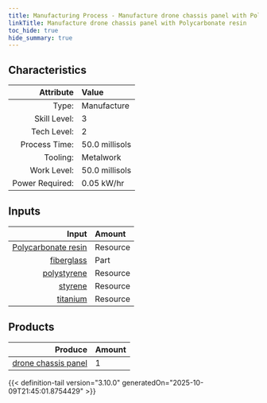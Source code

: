 ```yaml
---
title: Manufacturing Process - Manufacture drone chassis panel with Polycarbonate resin
linkTitle: Manufacture drone chassis panel with Polycarbonate resin
toc_hide: true
hide_summary: true
---
```

<!-- This is generated by the MarsSim HelpGenertor, do not edit. -->


## Characteristics

| Attribute      | Value |
|--------:|:------|
|Type:|Manufacture|
|Skill Level:|3|
|Tech Level:|2|
|Process Time:|50.0 millisols|
|Tooling:|Metalwork|
|Work Level:|50.0 millisols|
|Power Required:|0.05 kW/hr|

## Inputs

| Input      | Amount |
|--------:|:------|
|[Polycarbonate resin](/docs/definitions/resource/polycarbonate-resin)|Resource|2.0 kg|
|[fiberglass](/docs/definitions/part/fiberglass)|Part|3|
|[polystyrene](/docs/definitions/resource/polystyrene)|Resource|3.0 kg|
|[styrene](/docs/definitions/resource/styrene)|Resource|3.0 kg|
|[titanium](/docs/definitions/resource/titanium)|Resource|0.3 kg|

## Products


| Produce      | Amount |
|--------:|:------|
|[drone chassis panel](/docs/definitions/part/drone-chassis-panel)|1|



{{< definition-tail version="3.10.0" generatedOn="2025-10-09T21:45:01.8754429" >}}



